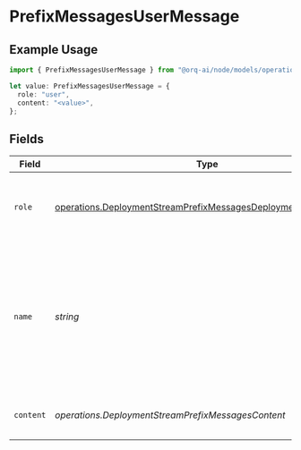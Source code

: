 # PrefixMessagesUserMessage

## Example Usage

```typescript
import { PrefixMessagesUserMessage } from "@orq-ai/node/models/operations";

let value: PrefixMessagesUserMessage = {
  role: "user",
  content: "<value>",
};
```

## Fields

| Field                                                                                                                                              | Type                                                                                                                                               | Required                                                                                                                                           | Description                                                                                                                                        |
| -------------------------------------------------------------------------------------------------------------------------------------------------- | -------------------------------------------------------------------------------------------------------------------------------------------------- | -------------------------------------------------------------------------------------------------------------------------------------------------- | -------------------------------------------------------------------------------------------------------------------------------------------------- |
| `role`                                                                                                                                             | [operations.DeploymentStreamPrefixMessagesDeploymentsRequestRole](../../models/operations/deploymentstreamprefixmessagesdeploymentsrequestrole.md) | :heavy_check_mark:                                                                                                                                 | The role of the messages author, in this case `user`.                                                                                              |
| `name`                                                                                                                                             | *string*                                                                                                                                           | :heavy_minus_sign:                                                                                                                                 | An optional name for the participant. Provides the model information to differentiate between participants of the same role.                       |
| `content`                                                                                                                                          | *operations.DeploymentStreamPrefixMessagesContent*                                                                                                 | :heavy_check_mark:                                                                                                                                 | The contents of the user message.                                                                                                                  |